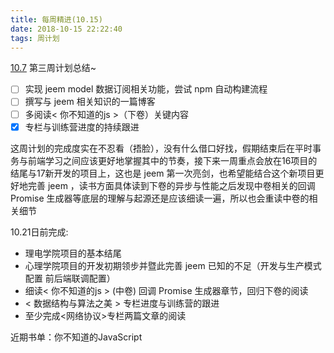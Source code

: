```yaml
---
title: 每周精进(10.15)
date: 2018-10-15 22:22:40
tags: 周计划
---
```


[10.7](https://jeremygo.cn/2018/10/07/%E6%AF%8F%E5%91%A8%E7%B2%BE%E8%BF%9B-10-7/) 第三周计划总结~

- [ ] 实现 jeem model 数据订阅相关功能，尝试 npm 自动构建流程
- [ ] 撰写与 jeem 相关知识的一篇博客
- [ ] 多阅读< 你不知道的js >（下卷）关键内容
- [x] 专栏与训练营进度的持续跟进

这周计划的完成度实在不忍看（捂脸），没有什么借口好找，假期结束后在平时事务与前端学习之间应该更好地掌握其中的节奏，接下来一周重点会放在16项目的结尾与17新开发的项目上，这也是 jeem 第一次亮剑，也希望能结合这个新项目更好地完善 jeem ，读书方面具体读到下卷的异步与性能之后发现中卷相关的回调 Promise 生成器等底层的理解与起源还是应该细读一遍，所以也会重读中卷的相关细节

10.21日前完成:

- 理电学院项目的基本结尾
- 心理学院项目的开发初期领步并暨此完善 jeem 已知的不足（开发与生产模式配置 前后端联调配置）
- 细读< 你不知道的js > (中卷) 回调 Promise 生成器章节，回归下卷的阅读
- < 数据结构与算法之美 > 专栏进度与训练营的跟进
- 至少完成<网络协议>专栏两篇文章的阅读

近期书单：你不知道的JavaScript